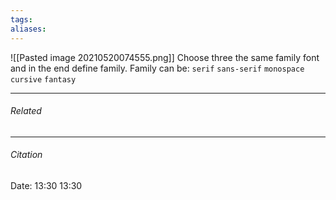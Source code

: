 ```yaml
---
tags: 
aliases: 
---
```

![[Pasted image 20210520074555.png]]
Choose three the same family font and in the end define family.
Family can be:
`serif`
`sans-serif`
`monospace`
`cursive`
`fantasy`



---
###### Related 
---
###### Citation
Date: 13:30 13:30
